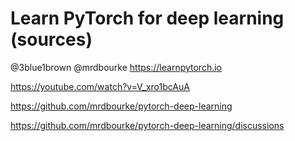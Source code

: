 # Learn PyTorch for deep learning (sources)

@3blue1brown @mrdbourke https://learnpytorch.io

https://youtube.com/watch?v=V_xro1bcAuA 

https://github.com/mrdbourke/pytorch-deep-learning

https://github.com/mrdbourke/pytorch-deep-learning/discussions

